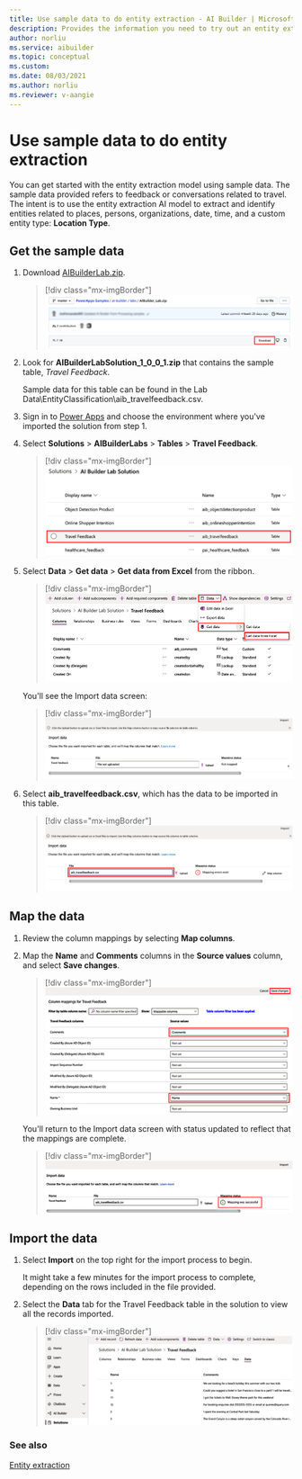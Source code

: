 ```yaml
---
title: Use sample data to do entity extraction - AI Builder | Microsoft Docs
description: Provides the information you need to try out an entity extraction model with sample data AI Builder.
author: norliu
ms.service: aibuilder
ms.topic: conceptual
ms.custom: 
ms.date: 08/03/2021
ms.author: norliu
ms.reviewer: v-aangie
---
```


# Use sample data to do entity extraction

You can get started with the entity extraction model using sample data. The sample data provided refers to feedback or conversations related to travel. The intent is to use the entity extraction AI model to extract and identify entities related to places, persons, organizations, date, time, and a custom entity type: **Location Type**.

## Get the sample data

1. Download [AIBuilderLab.zip](https://github.com/microsoft/PowerApps-Samples/blob/master/ai-builder/labs/AIBuilder_Lab.zip).

   > [!div class="mx-imgBorder"]
   > ![Screenshot of AIBuilder_Lab.zip download screen.](media/entity-download.png "AIBuilder_Lab.zip download screen")

1. Look for **AIBuilderLabSolution_1_0_0_1.zip** that contains the sample table, *Travel Feedback*.

   Sample data for this table can be found in the Lab Data\EntityClassification\aib_travelfeedback.csv.

1. Sign in to [Power Apps](https://make.powerapps.com/) and choose the environment where you've imported the solution from step 1.

1. Select **Solutions** > **AIBuilderLabs** > **Tables** > **Travel Feedback**.

   > [!div class="mx-imgBorder"]
   > ![Screenshot of AI Builder Lab Solution screen showing Travel Feedback table.](media/entity-solution.png "AI Builder Lab Solution screen showing Travel Feedback table")

1. Select **Data** > **Get data** > **Get data from Excel** from the ribbon.

   > [!div class="mx-imgBorder"]
   > ![Screenshot of Travel Feedback screen with import option to get data from Excel.](media/entity-excel.png "Travel Feedback screen with import option to get data from Excel")

     You'll see the Import data screen:

   > [!div class="mx-imgBorder"]
   > ![Screenshot of the Import data screen.](media/entity-import.png "Import data screen")

1. Select **aib_travelfeedback.csv**, which has the data to be imported in this table.

   > [!div class="mx-imgBorder"]
   > ![Screenshot of the Import data screen with aib_travelfeedback.csv selected.](media/entity-import-csv.png "Import data screen with aib_travelfeedback.csv selected")

## Map the data

1. Review the column mappings by selecting **Map columns**.

1. Map the **Name** and **Comments** columns in the **Source values** column, and select **Save changes**.

   > [!div class="mx-imgBorder"]
   > ![Screenshot of column mappings to Travel Feedback table.](media/entity-import-map.png "Column mappings to Travel Feedback table")

   You'll return to the Import data screen with status updated to reflect that the mappings are complete.

   > [!div class="mx-imgBorder"]
   > ![Screenshot of the Import data screen showing that mapping was successful.](media/entity-import-map-done.png "Import data screen showing that mapping was successful")

## Import the data

1. Select **Import** on the top right for the import process to begin.

   It might take a few minutes for the import process to complete, depending on the rows included in the file provided.

1. Select the **Data** tab for the Travel Feedback table in the solution to view all the records imported.

   > [!div class="mx-imgBorder"]
   > ![Screenshot of the imported records in the Data tab.](media/entity-import-map-view.png "Imported records in the Data tab")

### See also

[Entity extraction](formula-bar.md#entity-extraction)
